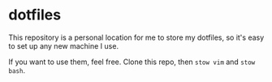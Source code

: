# dotfiles
This repository is a personal location for me to store my dotfiles, so it's easy to set up any new machine I use.

If you want to use them, feel free. Clone this repo, then `stow vim` and `stow bash`.
